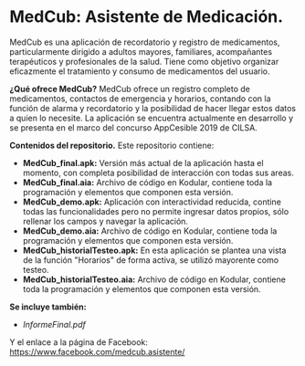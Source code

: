 # MedCub: Asistente de Medicación.

MedCub es una aplicación de recordatorio y registro de medicamentos, particularmente dirigido a adultos mayores, familiares, acompañantes terapéuticos y profesionales de la salud.
Tiene como objetivo organizar eficazmente el tratamiento y consumo de medicamentos del usuario.

<b>¿Qué ofrece MedCub?</b>
MedCub ofrece un registro completo de medicamentos, contactos de emergencia y horarios, contando con la función de alarma y recordatorio y la posibilidad de hacer llegar estos datos a quien lo necesite.
La aplicación se encuentra actualmente en desarrollo y se presenta en el marco del concurso AppCesible 2019 de CILSA.

<b>Contenidos del repositorio.</b>
Este repositorio contiene:
* <b>MedCub_final.apk:</b> Versión más actual de la aplicación hasta el momento, con completa posibilidad de interacción con todas sus areas.
* <b>MedCub_final.aia:</b> Archivo de código en Kodular, contiene toda la programación y elementos que componen esta versión.
* <b>MedCub_demo.apk:</b> Aplicación con interactividad reducida, contine todas las funcionalidades pero no permite ingresar datos propios, sólo rellenar los campos y navegar la aplicación.
* <b>MedCub_demo.aia:</b> Archivo de código en Kodular, contiene toda la programación y elementos que componen esta versión.
* <b>MedCub_historialTesteo.apk:</b> En esta aplicación se plantea una vista de la función "Horarios" de forma activa, se utilizó mayorente como testeo.
* <b>MedCub_historialTesteo.aia:</b> Archivo de código en Kodular, contiene toda la programación y elementos que componen esta versión.

<b>Se incluye también:</b>
* <i>InformeFinal.pdf</i>

Y el enlace a la página de Facebook: https://www.facebook.com/medcub.asistente/
